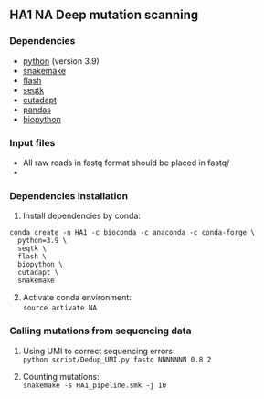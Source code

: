 ## HA1 NA Deep mutation scanning

### Dependencies ###
* [python](https://www.python.org/) (version 3.9)
* [snakemake](https://snakemake.readthedocs.io/en/stable/)
* [flash](https://github.com/dstreett/FLASH2)
* [seqtk](https://github.com/lh3/seqtk)
* [cutadapt](https://cutadapt.readthedocs.io/en/stable/)
* [pandas](https://pandas.pydata.org/)
* [biopython](https://github.com/biopython/biopython)

### Input files ###
* All raw reads in fastq format should be placed in fastq/
* 

### Dependencies installation ###
1. Install dependencies by conda:   
```
conda create -n HA1 -c bioconda -c anaconda -c conda-forge \
  python=3.9 \
  seqtk \
  flash \
  biopython \
  cutadapt \
  snakemake
```   

2. Activate conda environment:   
``source activate NA``

### Calling mutations from sequencing data ###
1. Using UMI to correct sequencing errors:   
``python script/Dedup_UMI.py fastq NNNNNNN 0.8 2``

2. Counting mutations:   
``snakemake -s HA1_pipeline.smk -j 10``
